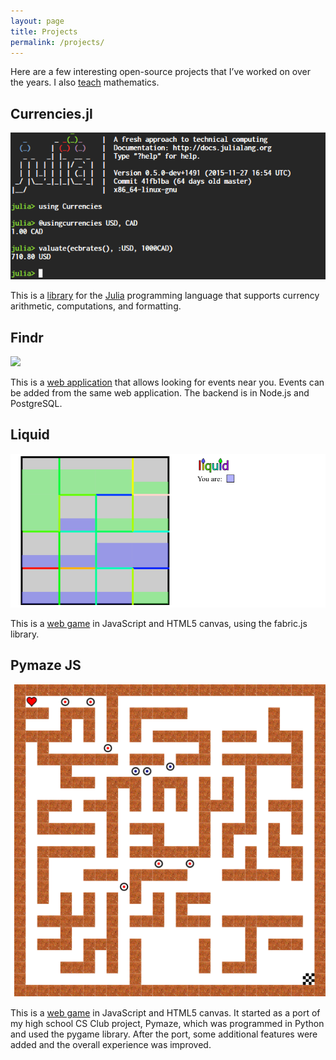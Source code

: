 ```yaml
---
layout: page
title: Projects
permalink: /projects/
---
```


Here are a few interesting open-source projects that I’ve worked on over the
years. I also [teach] mathematics.

## Currencies.jl

![using Currencies; @usingcurrencies USD, CAD][currencies-img]

This is a [library][cjl] for the [Julia][julia] programming language that
supports currency arithmetic, computations, and formatting.

## Findr

![][findr-img]

This is a [web application][findr] that allows looking for events near you.
Events can be added from the same web application. The backend is in Node.js
and PostgreSQL.

## Liquid

![a liquid game][liquid-img]

This is a [web game][liquid] in JavaScript and HTML5 canvas, using the
fabric.js library.

## Pymaze JS

![a pymaze js game][pymaze-img]

This is a [web game][pymaze] in JavaScript and HTML5 canvas. It started as a
port of my high school CS Club project, Pymaze, which was programmed in Python
and used the pygame library. After the port, some additional features were added
and the overall experience was improved.

[teach]: /teaching
[currencies-img]: /images/currencies.png
[cjl]: https://github.com/TotalVerb/Currencies.jl
[julia]: http://julialang.org
[findr]: /findr-web
[findr-img]: /images/findr.png
[liquid]: /liquid
[liquid-img]: /images/liquid.png
[pymaze]: /pygame-js
[pymaze-img]: /images/pymaze.png
